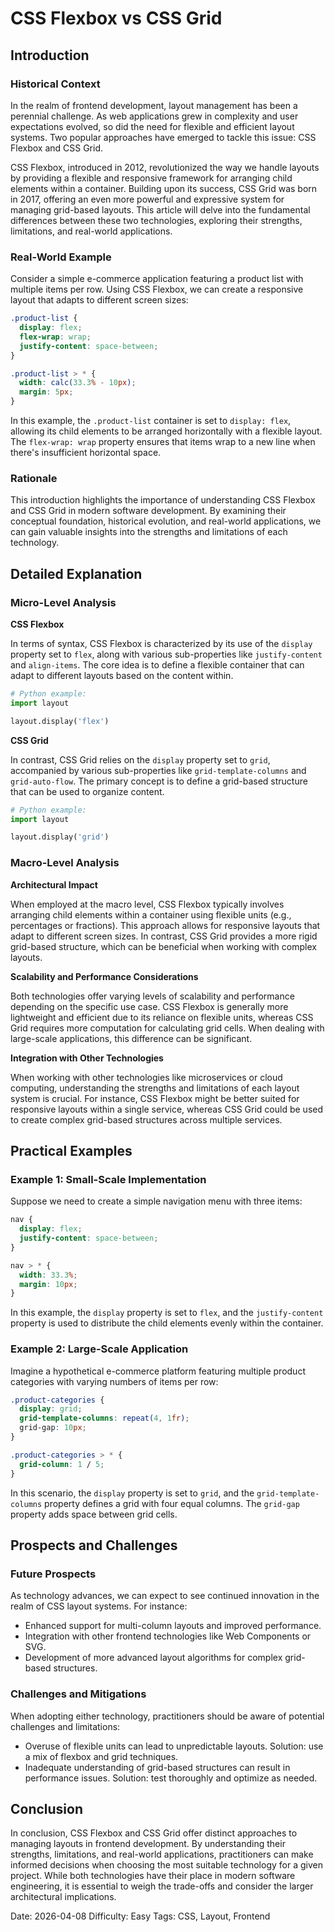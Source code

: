 # CSS Flexbox vs CSS Grid
## Introduction
### Historical Context

In the realm of frontend development, layout management has been a perennial challenge. As web applications grew in complexity and user expectations evolved, so did the need for flexible and efficient layout systems. Two popular approaches have emerged to tackle this issue: CSS Flexbox and CSS Grid.

CSS Flexbox, introduced in 2012, revolutionized the way we handle layouts by providing a flexible and responsive framework for arranging child elements within a container. Building upon its success, CSS Grid was born in 2017, offering an even more powerful and expressive system for managing grid-based layouts. This article will delve into the fundamental differences between these two technologies, exploring their strengths, limitations, and real-world applications.

### Real-World Example

Consider a simple e-commerce application featuring a product list with multiple items per row. Using CSS Flexbox, we can create a responsive layout that adapts to different screen sizes:
```css
.product-list {
  display: flex;
  flex-wrap: wrap;
  justify-content: space-between;
}

.product-list > * {
  width: calc(33.3% - 10px);
  margin: 5px;
}
```
In this example, the `.product-list` container is set to `display: flex`, allowing its child elements to be arranged horizontally with a flexible layout. The `flex-wrap: wrap` property ensures that items wrap to a new line when there's insufficient horizontal space.

### Rationale

This introduction highlights the importance of understanding CSS Flexbox and CSS Grid in modern software development. By examining their conceptual foundation, historical evolution, and real-world applications, we can gain valuable insights into the strengths and limitations of each technology.

## Detailed Explanation
### Micro-Level Analysis

**CSS Flexbox**

In terms of syntax, CSS Flexbox is characterized by its use of the `display` property set to `flex`, along with various sub-properties like `justify-content` and `align-items`. The core idea is to define a flexible container that can adapt to different layouts based on the content within.

```python
# Python example:
import layout

layout.display('flex')

```

**CSS Grid**

In contrast, CSS Grid relies on the `display` property set to `grid`, accompanied by various sub-properties like `grid-template-columns` and `grid-auto-flow`. The primary concept is to define a grid-based structure that can be used to organize content.

```python
# Python example:
import layout

layout.display('grid')

```

### Macro-Level Analysis

**Architectural Impact**

When employed at the macro level, CSS Flexbox typically involves arranging child elements within a container using flexible units (e.g., percentages or fractions). This approach allows for responsive layouts that adapt to different screen sizes. In contrast, CSS Grid provides a more rigid grid-based structure, which can be beneficial when working with complex layouts.

**Scalability and Performance Considerations**

Both technologies offer varying levels of scalability and performance depending on the specific use case. CSS Flexbox is generally more lightweight and efficient due to its reliance on flexible units, whereas CSS Grid requires more computation for calculating grid cells. When dealing with large-scale applications, this difference can be significant.

**Integration with Other Technologies**

When working with other technologies like microservices or cloud computing, understanding the strengths and limitations of each layout system is crucial. For instance, CSS Flexbox might be better suited for responsive layouts within a single service, whereas CSS Grid could be used to create complex grid-based structures across multiple services.

## Practical Examples
### Example 1: Small-Scale Implementation

Suppose we need to create a simple navigation menu with three items:
```css
nav {
  display: flex;
  justify-content: space-between;
}

nav > * {
  width: 33.3%;
  margin: 10px;
}
```
In this example, the `display` property is set to `flex`, and the `justify-content` property is used to distribute the child elements evenly within the container.

### Example 2: Large-Scale Application

Imagine a hypothetical e-commerce platform featuring multiple product categories with varying numbers of items per row:
```css
.product-categories {
  display: grid;
  grid-template-columns: repeat(4, 1fr);
  grid-gap: 10px;
}

.product-categories > * {
  grid-column: 1 / 5;
}
```
In this scenario, the `display` property is set to `grid`, and the `grid-template-columns` property defines a grid with four equal columns. The `grid-gap` property adds space between grid cells.

## Prospects and Challenges
### Future Prospects

As technology advances, we can expect to see continued innovation in the realm of CSS layout systems. For instance:

* Enhanced support for multi-column layouts and improved performance.
* Integration with other frontend technologies like Web Components or SVG.
* Development of more advanced layout algorithms for complex grid-based structures.

### Challenges and Mitigations

When adopting either technology, practitioners should be aware of potential challenges and limitations:

* Overuse of flexible units can lead to unpredictable layouts. Solution: use a mix of flexbox and grid techniques.
* Inadequate understanding of grid-based structures can result in performance issues. Solution: test thoroughly and optimize as needed.

## Conclusion

In conclusion, CSS Flexbox and CSS Grid offer distinct approaches to managing layouts in frontend development. By understanding their strengths, limitations, and real-world applications, practitioners can make informed decisions when choosing the most suitable technology for a given project. While both technologies have their place in modern software engineering, it is essential to weigh the trade-offs and consider the larger architectural implications.

Date: 2026-04-08
Difficulty: Easy
Tags: CSS, Layout, Frontend
